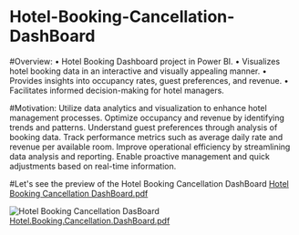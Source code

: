 # Hotel-Booking-Cancellation-DashBoard

#Overview:
• Hotel Booking Dashboard project in Power BI.
• Visualizes hotel booking data in an interactive and visually appealing manner.
• Provides insights into occupancy rates, guest preferences, and revenue.
• Facilitates informed decision-making for hotel managers.

#Motivation:
Utilize data analytics and visualization to enhance hotel management processes.
Optimize occupancy and revenue by identifying trends and patterns.
Understand guest preferences through analysis of booking data.
Track performance metrics such as average daily rate and revenue per available room.
Improve operational efficiency by streamlining data analysis and reporting.
Enable proactive management and quick adjustments based on real-time information.

#Let's see the preview of the Hotel Booking Cancellation DashBoard
[Hotel Booking Cancellation DashBoard.pdf](https://github.com/sajadul-d/Hotel-Booking-Cancellation-DashBoard/files/11557426/Hotel.Booking.Cancellation.DashBoard.pdf)

![Hotel Booking Cancellation DasBoard](https://github.com/sajadul-d/Hotel-Booking-Cancellation-DashBoard/assets/76832635/fa4dcc73-4f18-4d15-a9af-996cc99400ea)
[Hotel.Booking.Cancellation.DashBoard.pdf](https://github.com/sajadul-d/Hotel-Booking-Cancellation-DashBoard/files/11557442/Hotel.Booking.Cancellation.DashBoard.pdf)
